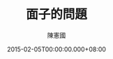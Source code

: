 ---
issue: 108
title: 面子的問題
author: 陳憲國
date: 2015-02-05T00:00:00.000+08:00
topic: 新知
difficulty: 1
wikidata: Q98095460
wikidata_link: https://www.wikidata.org/wiki/Q98095460
---
